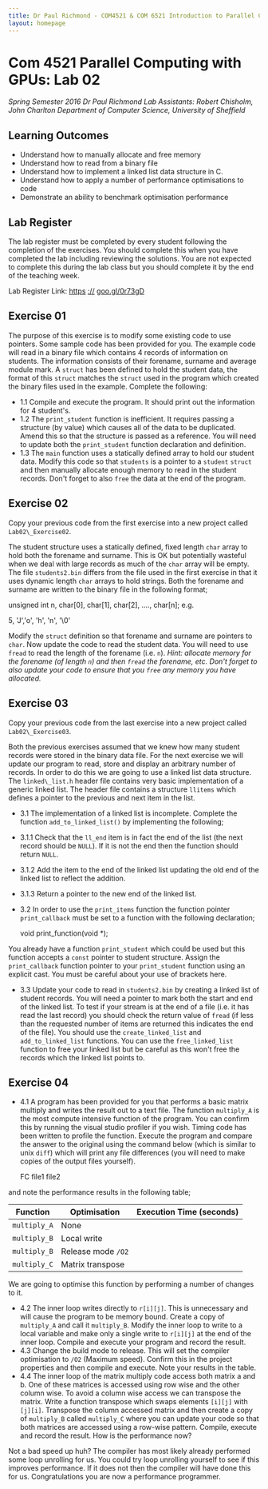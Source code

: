 ```yaml
---
title: Dr Paul Richmond - COM4521 & COM 6521 Introduction to Parallel Computing with GPUs 2017
layout: homepage
---
```



# Com 4521 Parallel Computing with GPUs: Lab 02

_Spring Semester 2016_
_Dr Paul Richmond_
_Lab Assistants: Robert Chisholm, John Charlton_
_Department of Computer Science, University of Sheffield_

## Learning Outcomes

* Understand how to manually allocate and free memory
* Understand how to read from a binary file
* Understand how to implement a linked list data structure in C.
* Understand how to apply a number of performance optimisations to code
* Demonstrate an ability to benchmark optimisation performance

## Lab Register

The lab register must be completed by every student following the completion of the exercises. You should complete this when you have completed the lab including reviewing the solutions. You are not expected to complete this during the lab class but you should complete it by the end of the teaching week.

Lab Register Link: [https](https://goo.gl/0r73gD) [://](https://goo.gl/0r73gD) [goo.gl/0r73gD](https://goo.gl/0r73gD)

## Exercise 01

The purpose of this exercise is to modify some existing code to use pointers. Some sample code has been provided for you. The example code will read in a binary file which contains 4 records of information on students. The information consists of their forename, surname and average module mark. A `struct` has been defined to hold the student data, the format of this `struct` matches the `struct` used in the program which created the binary files used in the example. Complete the following:

* 1.1 Compile and execute the program. It should print out the information for 4 student's.
* 1.2 The `print_student` function is inefficient. It requires passing a structure (by value) which causes all of the data to be duplicated. Amend this so that the structure is passed as a reference. You will need to update both the `print_student` function declaration and definition.
* 1.3 The `main` function uses a statically defined array to hold our student data. Modify this code so that `students` is a pointer to a `student` `struct` and then manually allocate enough memory to read in the student records. Don't forget to also `free` the data at the end of the program.

## Exercise 02

Copy your previous code from the first exercise into a new project called `Lab02\_Exercise02`.

The student structure uses a statically defined, fixed length `char` array to hold both the forename and surname. This is OK but potentially wasteful when we deal with large records as much of the `char` array will be empty. The file `students2.bin` differs from the file used in the first exercise in that it uses dynamic length `char` arrays to hold strings. Both the forename and surname are written to the binary file in the following format;

  unsigned int n, char[0], char[1], char[2], …., char[n]; e.g.

  5, 'J','o', 'h', 'n', '\0'

Modify the `struct` definition so that forename and surname are pointers to `char`. Now update the code to read the student data. You will need to use `fread` to read the length of the forename (i.e. `n`). *Hint: allocate memory for the forename (of length `n`) and then `fread` the forename, etc. Don't forget to also update your code to ensure that you `free` any memory you have allocated.*

## Exercise 03

Copy your previous code from the last exercise into a new project called `Lab02\_Exercise03`.

Both the previous exercises assumed that we knew how many student records were stored in the binary data file. For the next exercise we will update our program to read, store and display an arbitrary number of records. In order to do this we are going to use a linked list data structure. The `linked\_list.h` header file contains very basic implementation of a generic linked list. The header file contains a structure `llitems` which defines a pointer to the previous and next item in the list.

* 3.1 The implementation of a linked list is incomplete. Complete the function `add_to_linked_list()` by implementing the following;

* 3.1.1 Check that the `ll_end` item is in fact the end of the list (the next record should be `NULL`). If it is not the end then the function should return `NULL`.
* 3.1.2 Add the item to the end of the linked list updating the old end of the linked list to reflect the addition.
* 3.1.3 Return a pointer to the new end of the linked list.

* 3.2 In order to use the `print_items` function the function pointer `print_callback` must be set to a function with the following declaration;

  void print_function(void *);

You already have a function `print_student` which could be used but this function accepts a `const` pointer to student structure. Assign the `print_callback` function pointer to your `print_student` function using an explicit cast. You must be careful about your use of brackets here.

* 3.3 Update your code to read in `students2.bin` by creating a linked list of student records. You will need a pointer to mark both the start and end of the linked list. To test if your stream is at the end of a file (i.e. it has read the last record) you should check the return value of `fread`  (if less than the requested number of items are returned this indicates the end of the file). You should use the `create_linked_list` and `add_to_linked_list` functions. You can use the `free_linked_list` function to free your linked list but be careful as this won't free the records which the linked list points to.

## Exercise 04

* 4.1 A program has been provided for you that performs a basic matrix multiply and writes the result out to a text file. The function `multiply_A` is the most compute intensive function of the program. You can confirm this by running the visual studio profiler if you wish. Timing code has been written to profile the function. Execute the program and compare the answer to the original using the command below (which is similar to unix `diff`) which will print any file differences (you will need to make copies of the output files yourself).

  FC file1 file2

and note the performance results in the following table;

| **Function** | **Optimisation** | **Execution Time (seconds)** |
| --- | --- | --- |
| `multiply_A` | None |   |
| `multiply_B` | Local write |   |
| `multiply_B` | Release mode `/O2` |   |
| `multiply_C` | Matrix transpose |   |

We are going to optimise this function by performing a number of changes to it.

* 4.2 The inner loop writes directly to `r[i][j]`. This is unnecessary and will cause the program to be memory bound. Create a copy of `multiply_A` and call it `multiply_B`. Modify the inner loop to write to a local variable and make only a single write to `r[i][j]` at the end of the inner loop. Compile and execute your program and record the result.
* 4.3 Change the build mode to release. This will set the compiler optimisation to `/O2` (Maximum speed). Confirm this in the project properties and then compile and execute. Note your results in the table.
* 4.4 The inner loop of the matrix multiply code access both matrix a and b. One of these matrices is accessed using row wise and the other column wise. To avoid a column wise access we can transpose the matrix. Write a function transpose which swaps elements `[i][j]` with `[j][i]`. Transpose the column accessed matrix and then create a copy of `multiply_B` called `multiply_C` where you can update your code so that both matrices are accessed using a row-wise pattern. Compile, execute and record the result. How is the performance now?

Not a bad speed up huh? The compiler has most likely already performed some loop unrolling for us. You could try loop unrolling yourself to see if this improves performance. If it does not then the compiler will have done this for us. Congratulations you are now a performance programmer.
